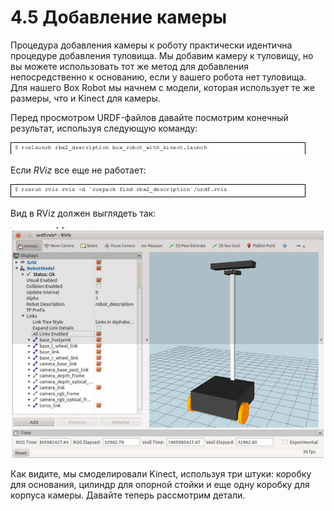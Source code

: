 # 4.5 Добавление камеры

Процедура добавления камеры к роботу практически идентична процедуре добавления туловища. Мы добавим камеру к туловищу, но вы можете использовать тот же метод для добавления непосредственно к основанию, если у вашего робота нет туловища. Для нашего Box Robot мы начнем с модели, которая использует те же размеры, что и Kinect для камеры.

Перед просмотром URDF-файлов давайте посмотрим конечный результат, используя следующую команду:

![](../.gitbook/assets/image%20%2838%29.jpeg)

Если _RViz_ все еще не работает:

![](../.gitbook/assets/image%20%2867%29.jpeg)

Вид в RViz должен выглядеть так:

![](../.gitbook/assets/image%20%2834%29.png)

Как видите, мы смоделировали Kinect, используя три штуки: коробку для основания, цилиндр для опорной стойки и еще одну коробку для корпуса камеры. Давайте теперь рассмотрим детали.





